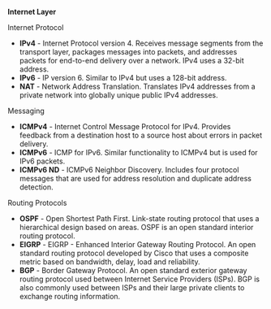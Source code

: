 **Internet Layer**

Internet Protocol

- **IPv4** - Internet Protocol version 4. Receives message segments from the transport layer, packages messages into packets, and addresses packets for end-to-end delivery over a network. IPv4 uses a 32-bit address.
- **IPv6** - IP version 6. Similar to IPv4 but uses a 128-bit address.
- **NAT** - Network Address Translation. Translates IPv4 addresses from a private network into globally unique public IPv4 addresses.

Messaging

- **ICMPv4** - Internet Control Message Protocol for IPv4. Provides feedback from a destination host to a source host about errors in packet delivery.
- **ICMPv6** - ICMP for IPv6. Similar functionality to ICMPv4 but is used for IPv6 packets.
- **ICMPv6 ND** - ICMPv6 Neighbor Discovery. Includes four protocol messages that are used for address resolution and duplicate address detection.

Routing Protocols

- **OSPF** - Open Shortest Path First. Link-state routing protocol that uses a hierarchical design based on areas. OSPF is an open standard interior routing protocol.
- **EIGRP** - EIGRP - Enhanced Interior Gateway Routing Protocol. An open standard routing protocol developed by Cisco that uses a composite metric based on bandwidth, delay, load and reliability.
- **BGP** - Border Gateway Protocol. An open standard exterior gateway routing protocol used between Internet Service Providers (ISPs). BGP is also commonly used between ISPs and their large private clients to exchange routing information.